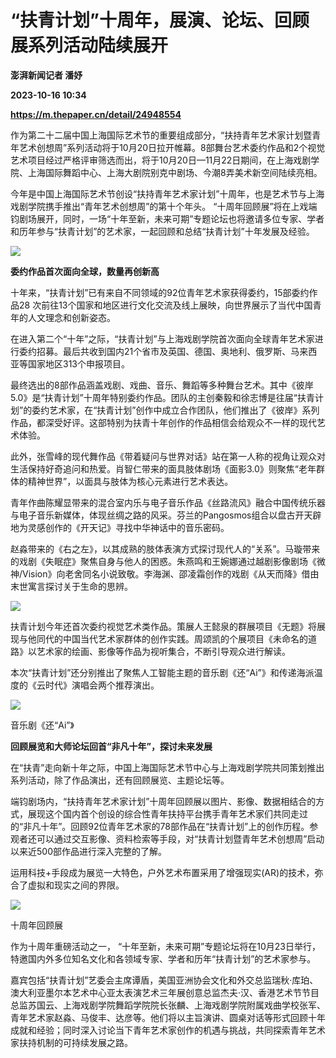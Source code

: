 # “扶青计划”十周年，展演、论坛、回顾展系列活动陆续展开
**澎湃新闻记者 潘妤**

**2023-10-16 10:34**

**https://m.thepaper.cn/detail/24948554**

作为第二十二届中国上海国际艺术节的重要组成部分，“扶持青年艺术家计划暨青年艺术创想周”系列活动将于10月20日拉开帷幕。8部舞台艺术委约作品和2个视觉艺术项目经过严格评审筛选而出，将于10月20日—11月22日期间，在上海戏剧学院、上海国际舞蹈中心、上海大剧院别克中剧场、今潮8弄美术新空间陆续亮相。

今年是中国上海国际艺术节创设“扶持青年艺术家计划”十周年，也是艺术节与上海戏剧学院携手推出“青年艺术创想周”的第十个年头。 “十周年回顾展”将在上戏端钧剧场展开，同时，一场“十年至新，未来可期”专题论坛也将邀请多位专家、学者和历年参与“扶青计划”的艺术家，一起回顾和总结“扶青计划”十年发展及经验。

![](https://imagecloud.thepaper.cn/thepaper/image/274/317/771.png)

**委约作品首次面向全球，数量再创新高**

十年来，“扶青计划”已有来自不同领域的92位青年艺术家获得委约，15部委约作品28 次前往13个国家和地区进行文化交流及线上展映，向世界展示了当代中国青年的人文理念和创新姿态。

在进入第二个“十年”之际，“扶青计划”与上海戏剧学院首次面向全球青年艺术家进行委约招募。最后共收到国内21个省市及英国、德国、奥地利、俄罗斯、马来西亚等国家地区313个申报项目。

最终选出的8部作品涵盖戏剧、戏曲、音乐、舞蹈等多种舞台艺术。其中《彼岸5.0》是“扶青计划”十周年特别委约作品。团队的主创秦毅和徐志博是往届“扶青计划”的委约艺术家，在“扶青计划”创作中成立合作团队，他们推出了《彼岸》系列作品，都深受好评。这部特别为扶青十年创作的作品相信会给观众不一样的现代艺术体验。

此外，张雪峰的现代舞作品《带着疑问与世界对话》站在第一人称的视角让观众对生活保持好奇追问和热爱。肖智仁带来的面具肢体剧场《面影3.0》则聚焦“老年群体的精神世界”，以面具与肢体为核心元素进行艺术表达。

青年作曲陈耀显带来的混合室内乐与电子音乐作品《丝路流风》融合中国传统乐器与电子音乐新媒体，体现丝绸之路的风采。芬兰的Pangosmos组合以盘古开天辟地为灵感创作的《开天记》寻找中华神话中的音乐密码。

赵淼带来的《右之左》，以其成熟的肢体表演方式探讨现代人的“关系”。马璇带来的戏剧《失眠症》聚焦自身与他人的困惑。朱燕鸣和王婉娜通过越剧影像剧场《微神/Vision》向老舍同名小说致敬。李海渊、邵凌霜创作的戏剧《从天而降》借由末世寓言探讨关于生命的思辨。

![](https://imagecloud.thepaper.cn/thepaper/image/274/317/769.png)

扶青计划今年还首次委约视觉艺术类作品。策展人王懿泉的群展项目《无题》将展现与他同代的中国当代艺术家群体的创作实践。周颂凯的个展项目《未命名的道路》以艺术家的绘画、影像等作品为视听集合，不断引导观众进行解读。

本次“扶青计划”还分别推出了聚焦人工智能主题的音乐剧《还“Ai”》和传递海派温度的《云时代》演唱会两个推荐演出。

![](https://imagecloud.thepaper.cn/thepaper/image/274/317/770.png)

音乐剧《还“Ai”》

**回顾展览和大师论坛回首“非凡十年”，探讨未来发展**

在“扶青”走向新十年之际，中国上海国际艺术节中心与上海戏剧学院共同策划推出系列活动，除了作品演出，还有回顾展览、主题论坛等。

端钧剧场内，“扶持青年艺术家计划”十周年回顾展以图片、影像、数据相结合的方式，展现这个国内首个创设的综合性青年扶持平台携手青年艺术家们共同走过的“非凡十年”。回顾92位青年艺术家的78部作品在“扶青计划”上的创作历程。参观者还可以通过交互影像、资料检索等手段，对“扶青计划暨青年艺术创想周”启动以来近500部作品进行深入完整的了解。

运用科技+手段成为展览一大特色，户外艺术布置采用了增强现实(AR)的技术，弥合了虚拟和现实之间的界限。

![](https://imagecloud.thepaper.cn/thepaper/image/274/317/772.png)

十周年回顾展

作为十周年重磅活动之一， “十年至新，未来可期”专题论坛将在10月23日举行，特邀国内外多位知名文化和各领域专家、学者和历年“扶青计划”的艺术家参与。

嘉宾包括“扶青计划”艺委会主席谭盾，美国亚洲协会文化和外交总监瑞秋·库珀、澳大利亚墨尔本艺术中心亚太表演艺术三年展创意总监杰夫·汉、香港艺术节节目总监苏国云、上海戏剧学院舞蹈学院院长张麟、上海戏剧学院附属戏曲学校张军、青年艺术家赵淼、马俊丰、达彦等。他们将以主旨演讲、圆桌对话等形式回顾十年成就和经验；同时深入讨论当下青年艺术家创作的机遇与挑战，共同探索青年艺术家扶持机制的可持续发展之路。